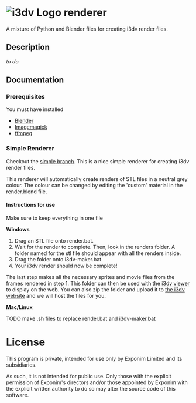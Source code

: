  ![i3dv Logo](https://raw.github.com/Exponim/i3dv-viewer/master/img/logo.png "i3dv Logo") renderer
=============

A mixture of Python and Blender files for creating i3dv render files.

## Description

*to do*

## Documentation

### Prerequisites

You must have installed

* [Blender](http://www.blender.org/)
* [Imagemagick](http://www.imagemagick.org/script/index.php)
* [ffmpeg](http://www.ffmpeg.org/)

### Simple Renderer

Checkout the [simple branch](https://github.com/Exponim/i3dv-renderer/tree/simple). This is a nice simple renderer for creating i3dv render files.

This renderer will automatically create renders of STL files in a neutral grey colour. The colour
can be changed by editing the 'custom' material in the render.blend file.

#### Instructions for use

Make sure to keep everything in one file

**Windows**

1. Drag an STL file onto render.bat.
2. Wait for the render to complete. Then, look in the renders folder. A folder named for the stl file should appear with all the renders inside.
3. Drag the folder onto i3dv-maker.bat
4. Your i3dv render should now be complete!

The last step makes all the necessary sprites and movie files from the frames rendered in step 1. This
folder can then be used with the [i3dv viewer](https://github.com/Exponim/i3dv-viewer/) to display on the web.
You can also zip the folder and upload it to [the i3dv website](http://www.i3dv.com) and we will host
the files for you.

**Mac/Linux**

TODO make .sh files to replace render.bat and i3dv-maker.bat


License
=======

This program is private, intended for use only by Exponim Limited and its subsidiaries.

As such, it is not intended for public use. Only those with the explicit permission of 
Exponim's directors and/or those appointed by Exponim with the explicit written authority 
to do so may alter the source code of this software.
